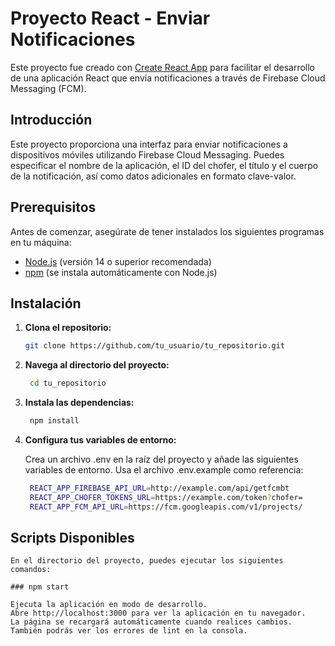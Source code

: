# Proyecto React - Enviar Notificaciones

Este proyecto fue creado con [Create React App](https://github.com/facebook/create-react-app) para facilitar el desarrollo de una aplicación React que envía notificaciones a través de Firebase Cloud Messaging (FCM).

## Introducción

Este proyecto proporciona una interfaz para enviar notificaciones a dispositivos móviles utilizando Firebase Cloud Messaging. Puedes especificar el nombre de la aplicación, el ID del chofer, el título y el cuerpo de la notificación, así como datos adicionales en formato clave-valor.

## Prerequisitos

Antes de comenzar, asegúrate de tener instalados los siguientes programas en tu máquina:

- [Node.js](https://nodejs.org/) (versión 14 o superior recomendada)
- [npm](https://www.npmjs.com/) (se instala automáticamente con Node.js)

## Instalación

1. **Clona el repositorio:**

   ```bash
   git clone https://github.com/tu_usuario/tu_repositorio.git

2. **Navega al directorio del proyecto:**

   ```bash
    cd tu_repositorio

3. **Instala las dependencias:**

   ```bash
    npm install

4. **Configura tus variables de entorno:**

    Crea un archivo .env en la raíz del proyecto y añade las siguientes variables de entorno. Usa el archivo .env.example como referencia:

   ```bash
    REACT_APP_FIREBASE_API_URL=http://example.com/api/getfcmbt
    REACT_APP_CHOFER_TOKENS_URL=https://example.com/token?chofer=
    REACT_APP_FCM_API_URL=https://fcm.googleapis.com/v1/projects/

## Scripts Disponibles
    En el directorio del proyecto, puedes ejecutar los siguientes comandos:

    ### npm start

    Ejecuta la aplicación en modo de desarrollo.
    Abre http://localhost:3000 para ver la aplicación en tu navegador.
    La página se recargará automáticamente cuando realices cambios. También podrás ver los errores de lint en la consola.

